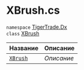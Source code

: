 
# XBrush.cs
`namespace` [TigerTrade.Dx](../../TigerTrade.Dx.md)  
    `class` [XBrush](../XBrush.cs.md)

| Название | Описание |
| --- | --- |
| [`XBrush`](./Методы/XBrush.md) | *Описание* |
